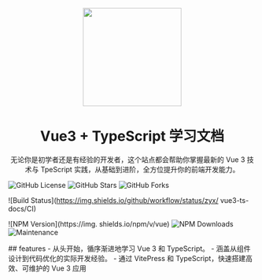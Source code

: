 <p align="center">
<img src="http://niit-soft.oss-cn-hangzhou.aliyuncs.com/logo.png"
style="width:200px;"/>
</p>
<h1 align="center">Vue3 + TypeScript 学习文档</h1>
<p align="center">
无论你是初学者还是有经验的开发者，这个站点都会帮助你掌握最新的 Vue 3 技术与 TpeScript
实践，从基础到进阶，全方位提升你的前端开发能力。
</p>

<p>

![GitHub License](https://img,shields,io/github/license/mqxu/vue3-ts-docs)
![GitHub Stars](https://img.shields,io/github/stars/mqxu/vue3-ts-docs)
![GitHub Forks](https://img.shields,io/github/forks/mqxu/vue3-ts-docs)

![Build Status](https://img.shields.io/github/workflow/status/zyx/
vue3-ts-docs/CI)

![NPM Version](https://img. shields.io/npm/v/vue)
![NPM Downloads](https://img.shields.io/npm/dw/vue)
![Maintenance](https://img.shields.io/maintenance/yes/2024)
</p>
## features
 - 从头开始，循序渐进地学习 Vue 3 和 TypeScript。
 - 涵盖从组件设计到代码优化的实际开发经验。
 - 通过 VitePress 和 TypeScript，快速搭建高效、可维护的 Vue 3 应用
